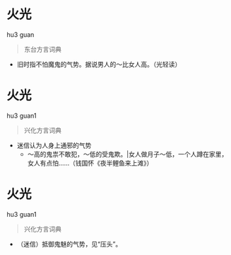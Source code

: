 # 火光
hu3 guan
> 东台方言词典
- 旧时指不怕魔鬼的气势。据说男人的～比女人高。（光轻读）

# 火光
hu3 guan1
> 兴化方言词典
- 迷信认为人身上通邪的气势
  - ～高的鬼祟不敢犯，～低的受鬼欺。|女人做月子～低，一个人蹲在家里，女人有点怕……（钱国怀《夜半鲤鱼来上滩》）

# 火光
hu3 guan1
> 兴化方言词典
- （迷信）抵御鬼魅的气势，见“压头”。
